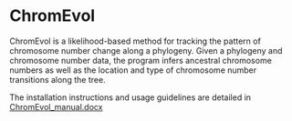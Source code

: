 # ChromEvol
ChromEvol is a likelihood-based method for tracking the pattern of chromosome
number change along a phylogeny. Given a phylogeny and chromosome number data,
the program infers ancestral chromosome numbers as well as the location and type of
chromosome number transitions along the tree.

The installation instructions and usage guidelines are detailed in [ChromEvol_manual.docx](https://github.com/anatshafir1/chromevol/files/10175229/ChromEvol_manual.docx)




